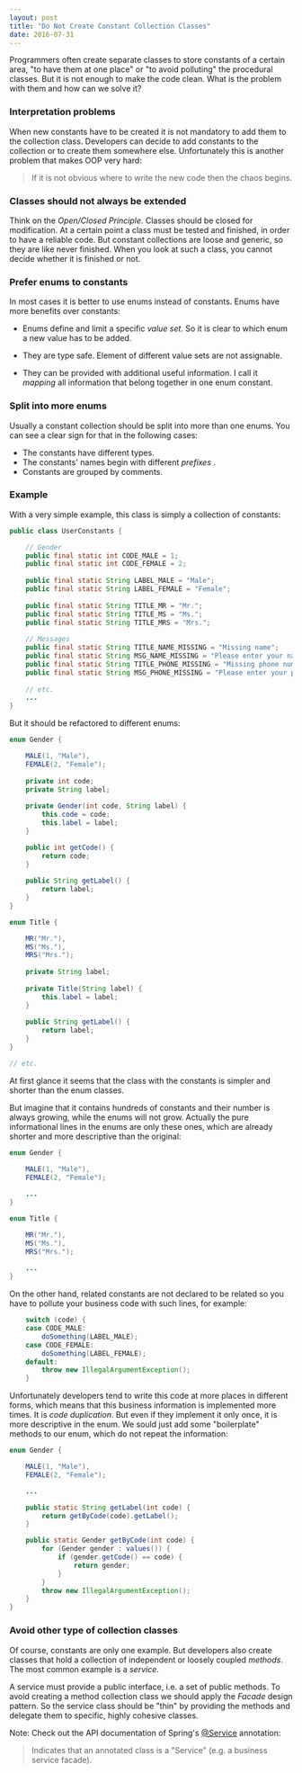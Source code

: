 ```yaml
---
layout: post
title: "Do Not Create Constant Collection Classes"
date: 2016-07-31
---
```


Programmers often create separate classes to store constants of a certain area, "to have them at one place" or "to avoid polluting" the procedural classes. But it is not enough to make the code clean. What is the problem with them and how can we solve it?

### Interpretation problems

When new constants have to be created it is not mandatory to add them to the collection class. Developers can decide to add constants to the collection or to create them somewhere else. Unfortunately this is another problem that makes OOP very hard:

> If it is not obvious where to write the new code then the chaos begins.

### Classes should not always be extended

Think on the _Open/Closed Principle_. Classes should be closed for modification. At a certain point a class must be tested and finished, in order to have a reliable code. But constant collections are loose and generic, so they are like never finished. When you look at such a class, you cannot decide whether it is finished or not.

### Prefer enums to constants

In most cases it is better to use enums instead of constants. Enums have more benefits over constants:

* Enums define and limit a specific _value set_. So it is clear to which enum a new value has to be added.

* They are type safe. Element of different value sets are not assignable. 

* They can be provided with additional useful information. I call it _mapping_ all information that belong together in one enum constant.

### Split into more enums

Usually a constant collection should be split into more than one enums. You can see a clear sign for that in the following cases:

* The constants have different types.
* The constants' names begin with different _prefixes_ .
* Constants are grouped by comments.

### Example

With a very simple example, this class is simply a collection of constants:

```java
public class UserConstants {

	// Gender
	public final static int CODE_MALE = 1;
	public final static int CODE_FEMALE = 2;
	
	public final static String LABEL_MALE = "Male";
	public final static String LABEL_FEMALE = "Female";
	
	public final static String TITLE_MR = "Mr.";
	public final static String TITLE_MS = "Ms.";
	public final static String TITLE_MRS = "Mrs.";
	
	// Messages
	public final static String TITLE_NAME_MISSING = "Missing name";
	public final static String MSG_NAME_MISSING = "Please enter your name";
	public final static String TITLE_PHONE_MISSING = "Missing phone number";
	public final static String MSG_PHONE_MISSING = "Please enter your phone number";
	
	// etc.
	...
}
```

But it should be refactored to different enums:

```java
enum Gender {

	MALE(1, "Male"),
	FEMALE(2, "Female");
	
	private int code;
	private String label;
	
	private Gender(int code, String label) {
		this.code = code;
		this.label = label;
	}

	public int getCode() {
		return code;
	}
	
	public String getLabel() {
		return label;
	}
}

enum Title {

	MR("Mr."),
	MS("Ms."),
	MRS("Mrs.");
	
	private String label;
	
	private Title(String label) {
		this.label = label;
	}
	
	public String getLabel() {
		return label;
	}
}

// etc.
```

At first glance it seems that the class with the constants is simpler and shorter than the enum classes. 

But imagine that it contains hundreds of constants and their number is always growing, while the enums will not grow. Actually the pure informational lines in the enums are only these ones, which are already shorter and more descriptive than the original:

```java
enum Gender {

	MALE(1, "Male"),
	FEMALE(2, "Female");
	
	...
}

enum Title {

	MR("Mr."),
	MS("Ms."),
	MRS("Mrs.");
	
	...
}
```

On the other hand, related constants are not declared to be related so you have to pollute your business code with such lines, for example:

```java
	switch (code) {
	case CODE_MALE:
		doSomething(LABEL_MALE);
	case CODE_FEMALE:
		doSomething(LABEL_FEMALE);
	default:
		throw new IllegalArgumentException();
	}
```

Unfortunately developers tend to write this code at more places in different forms, which means that this business information is implemented more times. It is _code duplication_. But even if they implement it only once, it is more descriptive in the enum. We sould just add some "boilerplate" methods to our enum, which do not repeat the information:

```java
enum Gender {

	MALE(1, "Male"),
	FEMALE(2, "Female");

	...

	public static String getLabel(int code) {
		return getByCode(code).getLabel();
	}

	public static Gender getByCode(int code) {
		for (Gender gender : values()) {
			if (gender.getCode() == code) {
				return gender;
			}
		}
		throw new IllegalArgumentException();
	}
}
```

### Avoid other type of collection classes

Of course, constants are only one example. But developers also create classes that hold a collection of independent or loosely coupled _methods_. The most common example is a _service_.

A service must provide a public interface, i.e. a set of public methods. To avoid creating a method collection class we should apply the _Facade_ design pattern. So the service class should be "thin" by providing the methods and delegate them to specific, highly cohesive classes.

Note: Check out the API documentation of Spring's [@Service](http://docs.spring.io/autorepo/docs/spring-framework/3.0.x/javadoc-api/org/springframework/stereotype/Service.html) annotation:

> Indicates that an annotated class is a "Service" (e.g. a business service facade).

